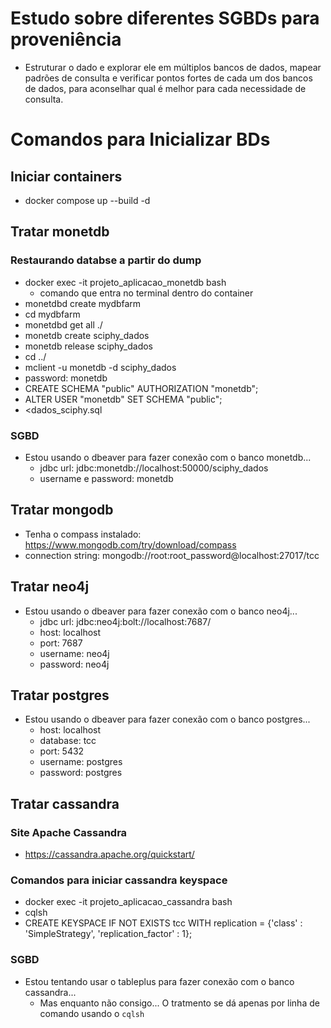 # Estudo sobre diferentes SGBDs para proveniência
* Estruturar o dado e explorar ele em múltiplos bancos de dados, mapear padrões de consulta e verificar pontos fortes de cada um dos bancos de dados, para aconselhar qual é melhor para cada necessidade de consulta.
# Comandos para Inicializar BDs
## Iniciar containers
* docker compose up --build -d
## Tratar monetdb
### Restaurando databse a partir do dump
* docker exec -it projeto_aplicacao_monetdb bash
	* comando que entra no terminal dentro do container
* monetdbd create mydbfarm
* cd mydbfarm
* monetdbd get all ./
* monetdb create sciphy_dados
* monetdb release sciphy_dados
* cd ../
* mclient -u monetdb -d sciphy_dados
* password: monetdb
* CREATE SCHEMA "public" AUTHORIZATION "monetdb";
* ALTER USER "monetdb" SET SCHEMA "public";
* \<dados_sciphy.sql
### SGBD
* Estou usando o dbeaver para fazer conexão com o banco monetdb...
	* jdbc url: jdbc:monetdb://localhost:50000/sciphy_dados
	* username e password: monetdb
## Tratar mongodb
* Tenha o compass instalado: https://www.mongodb.com/try/download/compass
* connection string: mongodb://root:root_password@localhost:27017/tcc
## Tratar neo4j
* Estou usando o dbeaver para fazer conexão com o banco neo4j...
	* jdbc url: jdbc:neo4j:bolt://localhost:7687/
	* host: localhost
	* port: 7687
	* username: neo4j
	* password: neo4j
## Tratar postgres
* Estou usando o dbeaver para fazer conexão com o banco postgres...
	* host: localhost
	* database: tcc
	* port: 5432
	* username: postgres
	* password: postgres
## Tratar cassandra
### Site Apache Cassandra
* https://cassandra.apache.org/quickstart/
### Comandos para iniciar cassandra keyspace
* docker exec -it projeto_aplicacao_cassandra bash
* cqlsh
* CREATE KEYSPACE IF NOT EXISTS tcc WITH replication = {'class' : 'SimpleStrategy', 'replication_factor' : 1};
### SGBD
* Estou tentando usar o tableplus para fazer conexão com o banco cassandra...
	* Mas enquanto não consigo... O tratmento se dá apenas por linha de comando usando o `cqlsh`